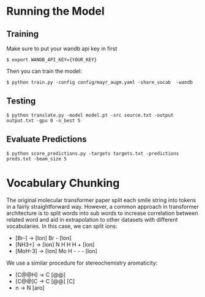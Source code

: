 # Running the Model

## Training
Make sure to put your wandb api key in first
```console
$ export WANDB_API_KEY={YOUR_KEY}
```
Then you can train the model:
```console
$ python train.py -config config/mayr_augm.yaml -share_vocab  -wandb
```

## Testing
```console
$ python translate.py -model model.pt -src source.txt -output output.txt -gpu 0 -n_best 5
```

## Evaluate Predictions
```console
$ python score_predictions.py -targets targets.txt -predictions preds.txt -beam_size 5
```

# Vocabulary Chunking

The original molecular transformer paper split each smile string into tokens in a fairly straightforward way. However, a common approach in transformer architecture is to split words into sub words to increase correlation between related word and aid in  extrapolation to other datasets with different vocabularies. In this case, we can split ions:
- [Br-] ->  [Ion] Br - [Ion]
- [NH3+] -> [Ion] N H H H + [Ion]
- [MoH-3] -> [Ion] Mo H - - - [Ion]

We use a similar procedure for stereochemistry aromaticity:
- [C@@H] -> C [@@]
- [C@@]C -> C [@@] [C]
- n -> N [aro]

<!-- # Structural encoding methods
The original Molecular transformer paper uses SMILE strings along with traditional transformer positional encoding. While this works well in practice, it may be bringing too much human bias into the picture. It's possible that a more generalized encoding approach such as relative euclidian distances could improve the scalability of the model. One common approach is to use the eigenvectors of the Laplacian to encode such positional information, however, this treats the molecule as a pure mathematical graph without acknowledging varying bond types. For this reason, we propose using a more basic approach such as the inverse euclidian distance. However, for better inference, we shift this relative inverted distance to the range (-1, 1) instead of (0, 1)

## Traditional positional encoding

## Laplacian eigenvector encoding

## Relative euclidian distance -->
